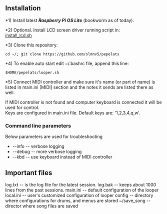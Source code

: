 ## Installation

*1) Install latest **_Raspberry Pi OS Lite_** (bookworm as of today).

*2) Optional. Install LCD screen driver running script in:  
[install_lcd.sh](../etc/scripts/install_lcd.sh)

*3) Clone this repository:

```
cd ~/; git clone https://github.com/slmnv5/pepelats
```

*4) To enable auto start edit ~/.bashrc file, append this line:

```
$HOME/pepelats/looper.sh
```

*5) Connect MIDI controller and make sure it's name (or part of name) is listed in main.ini [MIDI] section and the
notes it sends are listed there as well.

If MIDI controller is not found and computer keyboard is connected it will be used for control.   
Keys are configured in main.ini file. Default keys are: '1,2,3,4,q,w'.

### Command line parameters

Below parameters are used for troubleshooting

- --info -- verbose logging
- --debug -- more verbose logging
- --kbd -- use keyboard instead of MIDI controller

## Important files
log.txt -- is the log file for the latest session.
log.bak -- keeps about 1000 lines from the past sessions.
main.ini -- default configuration of the looper
local.ini -- user's customized configuration of looper
config -- directory where configurations for drums, and menus are stored
~/save_song -- director where song files are saved
